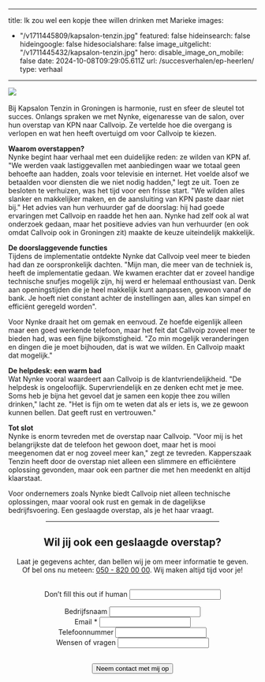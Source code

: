 
 ---
title: Ik zou wel een kopje thee willen drinken met Marieke
images:
- "/v1711445809/kapsalon-tenzin.jpg"
featured: false
hideinsearch: false
hideingoogle: false
hidesocialshare: false
image_uitgelicht: "/v1711445432/kapsalon-tenzin.jpg"
hero:
  disable_image_on_mobile: false
date: 2024-10-08T09:29:05.611Z
url: /succesverhalen/ep-heerlen/
type: verhaal

---
<img src="https://res.cloudinary.com/callvoip/image/upload/v1728373531/kapsalon-tenzin.jpg"><br><br>
Bij Kapsalon Tenzin in Groningen is harmonie, rust en sfeer de sleutel tot succes. Onlangs spraken we met Nynke, eigenaresse van de salon, over hun overstap van KPN naar Callvoip. Ze vertelde hoe die overgang is verlopen en wat hen heeft overtuigd om voor Callvoip te kiezen.

<strong>Waarom overstappen?</strong><br>
Nynke begint haar verhaal met een duidelijke reden: ze wilden van KPN af. "We werden vaak lastiggevallen met aanbiedingen waar we totaal geen behoefte aan hadden, zoals voor televisie en internet. Het voelde alsof we betaalden voor diensten die we niet nodig hadden," legt ze uit. Toen ze besloten te verhuizen, was het tijd voor een frisse start. "We wilden alles slanker en makkelijker maken, en de aansluiting van KPN paste daar niet bij." Het advies van hun verhuurder gaf de doorslag: hij had goede ervaringen met Callvoip en raadde het hen aan. Nynke had zelf ook al wat onderzoek gedaan, maar het positieve advies van hun verhuurder (en ook omdat Callvoip ook in Groningen zit) maakte de keuze uiteindelijk makkelijk. 

<strong>De doorslaggevende functies</strong><br>
Tijdens de implementatie ontdekte Nynke dat Callvoip veel meer te bieden had dan ze oorspronkelijk dachten. "Mijn man, die meer van de techniek is, heeft de implementatie gedaan. We kwamen erachter dat er zoveel handige technische snufjes mogelijk zijn, hij werd er helemaal enthousiast van. Denk aan openingstijden die je heel makkelijk kunt aanpassen, gewoon vanaf de bank. Je hoeft niet constant achter de instellingen aan, alles kan simpel en efficiënt geregeld worden".

Voor Nynke draait het om gemak en eenvoud. Ze hoefde eigenlijk alleen maar een goed werkende telefoon, maar het feit dat Callvoip zoveel meer te bieden had, was een fijne bijkomstigheid. "Zo min mogelijk veranderingen en dingen die je moet bijhouden, dat is wat we wilden. En Callvoip maakt dat mogelijk."

<strong>De helpdesk: een warm bad</strong><br>
Wat Nynke vooral waardeert aan Callvoip is de klantvriendelijkheid. "De helpdesk is ongelooflijk. Supervriendelijk en ze denken echt met je mee. Soms heb je bijna het gevoel dat je samen een kopje thee zou willen drinken," lacht ze. "Het is fijn om te weten dat als er iets is, we ze gewoon kunnen bellen. Dat geeft rust en vertrouwen."

<strong>Tot slot</strong><br>
Nynke is enorm tevreden met de overstap naar Callvoip. "Voor mij is het belangrijkste dat de telefoon het gewoon doet, maar het is mooi meegenomen dat er nog zoveel meer kan," zegt ze tevreden. Kapperszaak Tenzin heeft door de overstap niet alleen een slimmere en efficiëntere oplossing gevonden, maar ook een partner die met hen meedenkt en altijd klaarstaat.

Voor ondernemers zoals Nynke biedt Callvoip niet alleen technische oplossingen, maar vooral ook rust en gemak in de dagelijkse bedrijfsvoering. Een geslaagde overstap, als je het haar vraagt.

<center><hr width="70%"><h2>Wil jij ook een geslaagde overstap?</h2>
Laat je gegevens achter, dan bellen wij je om meer informatie te geven.<br>Of bel ons nu meteen: <a href="tel:+31508200000">050 - 820
  00 00</a>. Wij maken altijd tijd voor je!
      <br><br><div>
          <form class="mb-6" name="Tenzin-verhaal" action="/bedank/tour/" accept-charset="UTF-8" method="POST" data-netlify="true">
              <input type="hidden" name="form-name" value="Tenzin-verhaal" />
              <p class="hidden"> <label>Don’t fill this out if human <input name="bot-field"> </label> </p>
              <p> <input type="hidden" id="formlayout" name="formlayout" value="d-948a1897e5e645e5b41ed33ccdd3d8bb"
                      class="hidden"> </p>
              <p> <input type="hidden" id="formto" name="formto" value="offerte" class="hidden"> </p>
              <div class="layout-split">
                  <div class="mb-4"> <label for="bedrijfsnaam" class="block">Bedrijfsnaam</label> <input type="text"
                          id="bedrijfsnaam" name="bedrijfsnaam" class="w-full border border-grey-light bg-white px-3 py-2 text-base">
                  </div>
                  <div class="mb-4"> <label for="email" class="block">Email <span class="text-red">*</span></label> <input
                          type="email" id="email" name="email"
                          class="w-full border border-grey-light bg-white px-3 py-2 text-base" required=""> </div>
              </div>
              <div class="layout-split">
                  <div class="mb-4"> <label for="telefoonnummer" class="block">Telefoonnummer</label> <input type="text"
                          id="telefoonnummer" name="telefoonnummer"
                          class="w-full border border-grey-light bg-white px-3 py-2 text-base"> </div>
                  <div class="mb-4"> <label for="terugbelmoment" class="block">Wensen of vragen</label> <input type="text"
                          id="wensenvragen" name="wensenvragen"
                          class="w-full border border-grey-light bg-white px-3 py-2 text-base"> </div>
              </div>
              <br>
              <p> <button type="submit" class="button">Neem contact met mij op</button> </p>
          </form>
      </div>
  </div></center>
